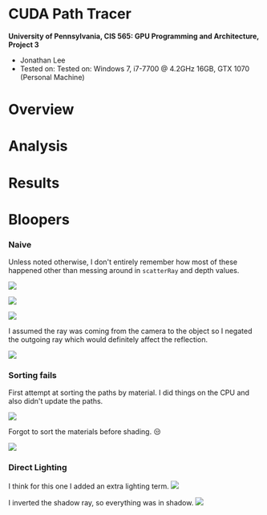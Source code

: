 CUDA Path Tracer
================

**University of Pennsylvania, CIS 565: GPU Programming and Architecture, Project 3**

* Jonathan Lee
* Tested on: Tested on: Windows 7, i7-7700 @ 4.2GHz 16GB, GTX 1070 (Personal Machine)

# Overview

# Analysis

# Results

# Bloopers

### Naive 
Unless noted otherwise, I don't entirely remember how most of these happened other than messing around in `scatterRay` and depth values.

![](img/bloopers/cornell.2017-09-23_14-30-34z.59samp.png)

![](img/bloopers/cornell.2017-09-23_15-31-20z.166samp.png)

![](img/bloopers/cornell.2017-09-22_21-18-46z.223samp.png)

I assumed the ray was coming from the camera to the object so I negated the outgoing ray which would definitely affect the reflection.

![](img/bloopers/cornell.2017-09-22_05-16-02z.436samp.png)

### Sorting fails

First attempt at sorting the paths by material. I did things on the CPU and also didn't update the paths.

![](img/bloopers/cornell.2017-09-23_22-06-11z.11samp.png)

Forgot to sort the materials before shading. :unamused:

![](img/bloopers/cornell.2017-09-24_03-01-57z.51samp.png)

### Direct Lighting

I think for this one I added an extra lighting term.
![](img/bloopers/cornell.2017-09-27_21-24-41z.296samp.png)

I inverted the shadow ray, so everything was in shadow.
![](img/bloopers/cornell.2017-09-27_19-19-43z.229samp.png)